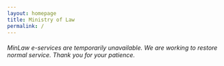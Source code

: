```yaml
---
layout: homepage
title: Ministry of Law
permalink: /
---
```

<!-- Type your notification here - the notification bar will not appear if this is empty. For other changes, refer to _data/homepage.yml to edit the homepage -->
###### MinLaw e-services are temporarily unavailable. We are working to restore normal service. Thank you for your patience.
